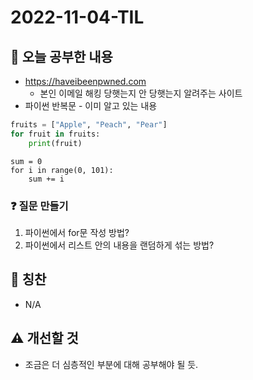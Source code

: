 # 2022-11-04-TIL

## 📝 오늘 공부한 내용
- https://haveibeenpwned.com
    - 본인 이메일 해킹 당햇는지 안 당햇는지 알려주는 사이트
- 파이썬 반복문 - 이미 알고 있는 내용

```python
fruits = ["Apple", "Peach", "Pear"]
for fruit in fruits:
    print(fruit)
```

```
sum = 0
for i in range(0, 101):
    sum += i
```

### ❓ 질문 만들기
1. 파이썬에서 for문 작성 방법?
2. 파이썬에서 리스트 안의 내용을 랜덤하게 섞는 방법?

## 👏 칭찬
- N/A

## ⚠️ 개선할 것
- 조금은 더 심층적인 부분에 대해 공부해야 될 듯.